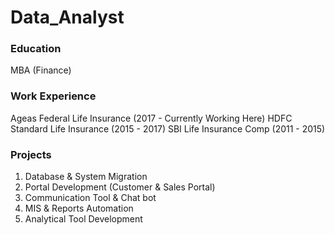 # Data_Analyst

### Education 
MBA (Finance)

### Work Experience
Ageas Federal Life Insurance (2017 - Currently Working Here)
HDFC Standard Life Insurance (2015 - 2017)
SBI Life Insurance Comp (2011 - 2015)

### Projects

1. Database & System Migration
2. Portal Development (Customer & Sales Portal)
3. Communication Tool & Chat bot
4. MIS & Reports Automation
5. Analytical Tool Development

